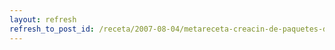```yaml
---
layout: refresh
refresh_to_post_id: /receta/2007-08-04/metareceta-creacin-de-paquetes-debian
---
```

